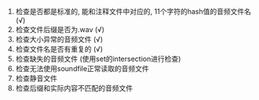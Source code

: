 1. 检查是否都是标准的, 能和注释文件中对应的, 11个字符的hash值的音频文件名 (√)
2. 检查文件后缀是否为.wav (√)
3. 检查大小异常的音频文件 (√)
4. 检查文件名是否有重复的 (√)
5. 检查缺失的音频文件 (使用set的intersection进行检查)
6. 检查无法使用soundfile正常读取的音频文件
7. 检查静音文件
8. 检查后缀和实际内容不匹配的音频文件